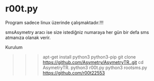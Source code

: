 # r00t.py
Program sadece linux üzerinde çalışmaktadır.!!!

smsAsymetry aracı ise size istediğniz numaraya her gün bir defa sms atmanıza olanak verir.

Kurulum

>>> apt-get install python3 python3-pip
>>> git clone https://github.com/Asymetry/AsymetryTR..git
>>> cd AsymetryTR.
>>> python3 r00t.py
>>> python3 rootsms.py
https://github.com/r00t22553

